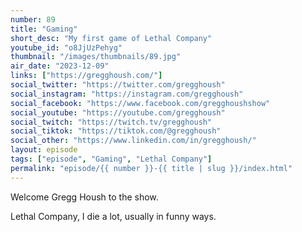 ```yaml
---
number: 89
title: "Gaming"
short_desc: "My first game of Lethal Company"
youtube_id: "o8JjUzPehyg"
thumbnail: "/images/thumbnails/89.jpg"
air_date: "2023-12-09"
links: ["https://gregghoush.com/"]
social_twitter: "https://twitter.com/gregghoush"
social_instagram: "https://instagram.com/gregghoush"
social_facebook: "https://www.facebook.com/gregghoushshow"
social_youtube: "https://youtube.com/gregghoush"
social_twitch: "https://twitch.tv/gregghoush"
social_tiktok: "https://tiktok.com/@gregghoush"
social_other: "https://www.linkedin.com/in/gregghoush/"
layout: episode
tags: ["episode", "Gaming", "Lethal Company"]
permalink: "episode/{{ number }}-{{ title | slug }}/index.html"
---
```


Welcome Gregg Housh to the show.

Lethal Company, I die a lot, usually in funny ways.
